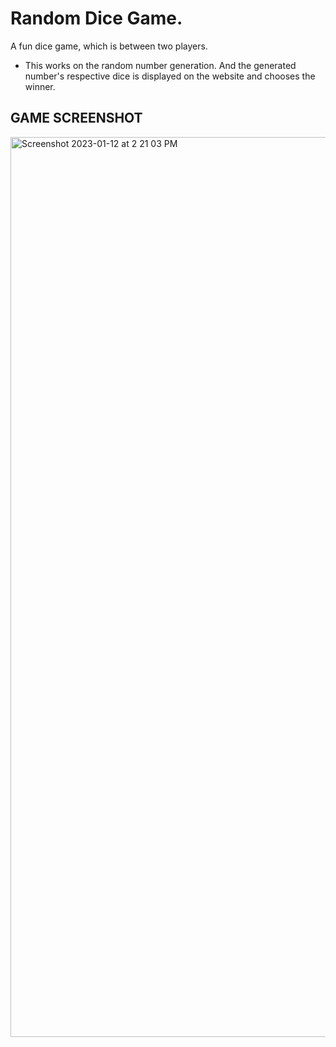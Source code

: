 # Random Dice Game.
A fun dice game, which is between two players.

- This works on the random number generation. And the generated number's respective dice is displayed on the website and chooses the winner.



## GAME SCREENSHOT
<img width="1440" alt="Screenshot 2023-01-12 at 2 21 03 PM" src="https://user-images.githubusercontent.com/51052614/212021023-629847ec-b021-457a-b172-56b7e2093bbe.png">

